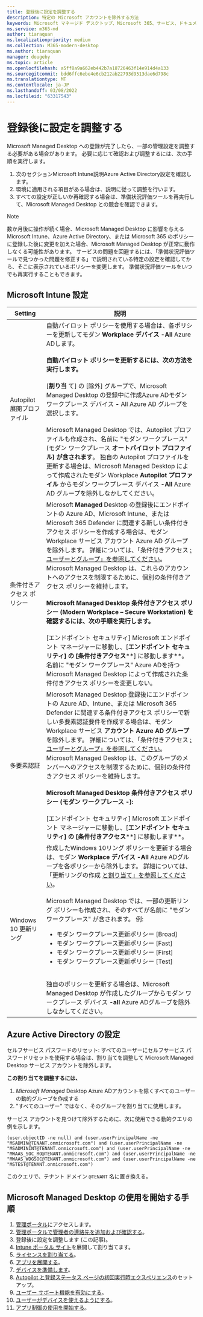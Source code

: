 ```yaml
---
title: 登録後に設定を調整する
description: 特定の Microsoft アカウントを除外する方法
keywords: Microsoft マネージド デスクトップ、Microsoft 365、サービス、ドキュメント
ms.service: m365-md
author: tiaraquan
ms.localizationpriority: medium
ms.collection: M365-modern-desktop
ms.author: tiaraquan
manager: dougeby
ms.topic: article
ms.openlocfilehash: a5ff8a9a662eb442b7a18726463f14e914d4a133
ms.sourcegitcommit: bdd6ffc6ebe4e6cb212ab22793d9513dae6d798c
ms.translationtype: MT
ms.contentlocale: ja-JP
ms.lasthandoff: 03/08/2022
ms.locfileid: "63317543"
---
```

# <a name="adjust-settings-after-enrollment"></a>登録後に設定を調整する

Microsoft Managed Desktop への登録が完了したら、一部の管理設定を調整する必要がある場合があります。 必要に応じて確認および調整するには、次の手順を実行します。

1. 次のセクションMicrosoft Intune説明Azure Active Directory設定を確認します。
2. 環境に適用される項目がある場合は、説明に従って調整を行います。
3. すべての設定が正しいか再確認する場合は、準備状況評価ツールを再実行[](https://aka.ms/mmdart)して、Microsoft Managed Desktop との競合を確認できます。

> [!NOTE]
> 数か月後に操作が続く場合、Microsoft Managed Desktop に影響を与える Microsoft Intune、Azure Active Directory、または Microsoft 365 のポリシーに登録した後に変更を加えた場合、Microsoft Managed Desktop が正常に動作しなくる可能性があります。 サービスの問題を回避するには、「準備状況評価ツールで見つかった[](../get-ready/readiness-assessment-fix.md)問題を修正する」で説明されている特定の設定を確認してから、そこに表示されているポリシーを変更します。 準備状況評価ツールをいつでも再実行することもできます。

## <a name="microsoft-intune-settings"></a>Microsoft Intune 設定

| Setting | 説明 |
| ------ | ------ |
| Autopilot 展開プロファイル | 自動パイロット ポリシーを使用する場合は、各ポリシーを更新してモダン **Workplace デバイス -All** Azure ADします。 <br><br> **自動パイロット ポリシーを更新するには、次の方法を実行します。** <br><br> [**割り当** て] の [除外] グループで、Microsoft Managed Desktop の登録中に作成Azure ADモダン ワークプレース デバイス **-** All Azure AD グループを選択します。 <br><br> Microsoft Managed Desktop では、Autopilot プロファイルも作成され、名前に "モダン ワークプレース" (モダン ワークプレース **オートパイロット プロファイル) が含されます**。 独自の Autopilot プロファイルを更新する場合は、Microsoft Managed  Desktop によって作成されたモダン Workplace **Autopilot プロファイル** からモダン ワークプレース デバイス **-All** Azure AD グループを除外しなかしてください。 |
| 条件付きアクセス ポリシー | Microsoft **Managed** Desktop の登録後にエンドポイントの Azure AD、Microsoft Intune、または Microsoft 365 Defender に関連する新しい条件付きアクセス ポリシーを作成する場合は、モダン Workplace サービス アカウント Azure AD グループを除外します。 詳細については、「条件付きアクセス [: ユーザーとグループ」を参照してください](/azure/active-directory/conditional-access/concept-conditional-access-users-groups)。 Microsoft Managed Desktop は、これらのアカウントへのアクセスを制限するために、個別の条件付きアクセス ポリシーを維持します。 <br><br> **Microsoft Managed Desktop 条件付きアクセス ポリシー (Modern Workplace – Secure Workstation) を確認するには、次の手順を実行します。** <br><br> [エンドポイント セキュリティ] Microsoft エンドポイント マネージャーに移動し、[**エンドポイント セキュリティ] の [条件付きアクセス****] に移動します**。 名前に "モダン ワークプレース" Azure ADを持つ Microsoft Managed Desktop によって作成された条件付きアクセス ポリシーを変更しない。 |
| 多要素認証 | Microsoft Managed Desktop 登録後にエンドポイントの Azure AD、Intune、または Microsoft 365 Defender に関連する条件付きアクセス ポリシーで新しい多要素認証要件を作成する場合は、モダン Workplace サービス **アカウント Azure AD グループ** を除外します。 詳細については、「条件付きアクセス [: ユーザーとグループ」を参照してください](/azure/active-directory/conditional-access/concept-conditional-access-users-groups)。 Microsoft Managed Desktop は、このグループのメンバーへのアクセスを制限するために、個別の条件付きアクセス ポリシーを維持します。 <br><br> **Microsoft Managed Desktop 条件付きアクセス ポリシー (モダン ワークプレース -):** <br><br> [エンドポイント セキュリティ] Microsoft エンドポイント マネージャーに移動し、[**エンドポイント セキュリティ] の [条件付きアクセス****] に移動します**。
| Windows 10 更新リング | 作成したWindows 10リング ポリシーを更新する場合は、モダン **Workplace デバイス -All** Azure ADグループを各ポリシーから除外します。 詳細については、「更新リングの作成 [と割り当て」を参照してください](/mem/intune/protect/windows-10-update-rings#create-and-assign-update-rings)。 <br><br> Microsoft Managed Desktop では、一部の更新リング ポリシーも作成され、そのすべてが名前に "モダン ワークプレース" が含されます。 例: <ul><li>モダン ワークプレース更新ポリシー [Broad]</li><li>モダン ワークプレース更新ポリシー [Fast]</li><li>モダン ワークプレース更新ポリシー [First]</li><li>モダン ワークプレース更新ポリシー [Test]</li></ul> <br>独自のポリシーを更新する場合は、Microsoft Managed  Desktop が作成したグループからモダン ワークプレース デバイス **-all** Azure ADグループを除外しなかしてください。 |

## <a name="azure-active-directory-settings"></a>Azure Active Directory の設定

セルフサービス パスワードのリセット: すべてのユーザーにセルフサービス パスワードリセットを使用する場合は、割り当てを調整して Microsoft Managed Desktop サービス アカウントを除外します。

**この割り当てを調整するには、**

1. *Microsoft Managed* Desktop Azure ADアカウントを除くすべてのユーザーの動的グループを作成する
1. "すべてのユーザー" ではなく、そのグループを割り当てに使用します。

サービス アカウントを見つけて除外するために、次に使用できる動的クエリの例を示します。

```Console
(user.objectID -ne null) and (user.userPrincipalName -ne "MSADMIN@TENANT.onmicrosoft.com") and (user.userPrincipalName -ne "MSADMININT@TENANT.onmicrosoft.com") and (user.userPrincipalName -ne "MWAAS_SOC_RO@TENANT.onmicrosoft.com") and (user.userPrincipalName -ne "MWAAS_WDGSOC@TENANT.onmicrosoft.com") and (user.userPrincipalName -ne "MSTEST@TENANT.onmicrosoft.com")
```

このクエリで、テナント ドメイン `@TENANT` 名に置き換える。

## <a name="steps-to-get-started-with-microsoft-managed-desktop"></a>Microsoft Managed Desktop の使用を開始する手順

1. [管理ポータル](access-admin-portal.md)にアクセスします。
1. [管理ポータルで管理者の連絡先を追加および確認する](add-admin-contacts.md)。
1. 登録後に設定を調整します (この記事)。
1. [Intune ポータル サイト](company-portal.md)を展開して割り当てます。
1. [ライセンスを割り当てる](assign-licenses.md)。
1. [アプリを展開する](deploy-apps.md)。
1. [デバイスを準備します](prepare-devices.md)。
1. [Autopilot と登録ステータス ページの初回実行時エクスペリエンス](esp-first-run.md)のセットアップ。
1. [ユーザー サポート機能を有効にする](enable-support.md)。
1. [ユーザーがデバイスを使えるようにする](get-started-devices.md)。
1. [アプリ制御の使用を開始する](get-started-app-control.md)。
